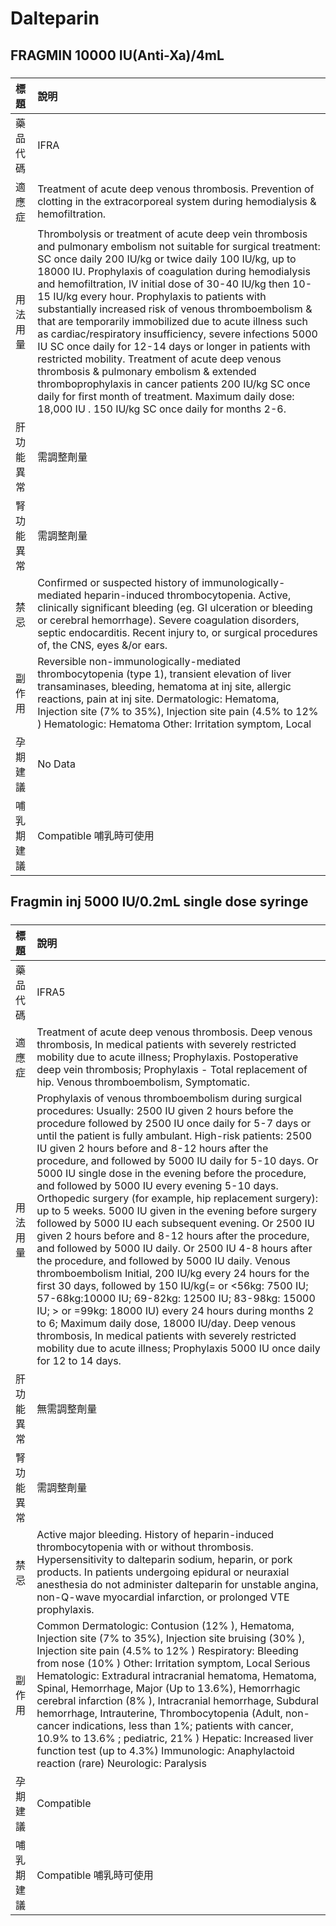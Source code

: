 # Dalteparin

## FRAGMIN 10000 IU(Anti-Xa)/4mL

##### 

| 標題       | 說明                                                                                                                                                                                                                                                                                                                                                                                                                                                                                                                                                                                                                                                                                                                                                                                                                                                             |
|:-----------|:-----------------------------------------------------------------------------------------------------------------------------------------------------------------------------------------------------------------------------------------------------------------------------------------------------------------------------------------------------------------------------------------------------------------------------------------------------------------------------------------------------------------------------------------------------------------------------------------------------------------------------------------------------------------------------------------------------------------------------------------------------------------------------------------------------------------------------------------------------------------|
| 藥品代碼   | IFRA                                                                                                                                                                                                                                                                                                                                                                                                                                                                                                                                                                                                                                                                                                                                                                                                                                                             |
| 適應症     | Treatment of acute deep venous thrombosis. Prevention of clotting in the extracorporeal system during hemodialysis & hemofiltration.                                                                                                                                                                                                                                                                                                                                                                                                                                                                                                                                                                                                                                                                                                                             |
| 用法用量   | Thrombolysis or treatment of acute deep vein thrombosis and pulmonary embolism not suitable for surgical treatment: SC once daily 200 IU/kg or twice daily 100 IU/kg, up to 18000 IU. Prophylaxis of coagulation during hemodialysis and hemofiltration, IV initial dose of 30-40 IU/kg then 10-15 IU/kg every hour. Prophylaxis to patients with substantially increased risk of venous thromboembolism & that are temporarily immobilized due to acute illness such as cardiac/respiratory insufficiency, severe infections 5000 IU SC once daily for 12-14 days or longer in patients with restricted mobility. Treatment of acute deep venous thrombosis & pulmonary embolism & extended thromboprophylaxis in cancer patients 200 IU/kg SC once daily for first month of treatment. Maximum daily dose: 18,000 IU . 150 IU/kg SC once daily for months 2-6. |
| 肝功能異常 | 需調整劑量                                                                                                                                                                                                                                                                                                                                                                                                                                                                                                                                                                                                                                                                                                                                                                                                                                                       |
| 腎功能異常 | 需調整劑量                                                                                                                                                                                                                                                                                                                                                                                                                                                                                                                                                                                                                                                                                                                                                                                                                                                       |
| 禁忌       | Confirmed or suspected history of immunologically-mediated heparin-induced thrombocytopenia. Active, clinically significant bleeding (eg. GI ulceration or bleeding or cerebral hemorrhage). Severe coagulation disorders, septic endocarditis. Recent injury to, or surgical procedures of, the CNS, eyes &/or ears.                                                                                                                                                                                                                                                                                                                                                                                                                                                                                                                                            |
| 副作用     | Reversible non-immunologically-mediated thrombocytopenia (type 1), transient elevation of liver transaminases, bleeding, hematoma at inj site, allergic reactions, pain at inj site. Dermatologic: Hematoma, Injection site (7% to 35%), Injection site pain (4.5% to 12% ) Hematologic: Hematoma Other: Irritation symptom, Local                                                                                                                                                                                                                                                                                                                                                                                                                                                                                                                               |
| 孕期建議   | No Data                                                                                                                                                                                                                                                                                                                                                                                                                                                                                                                                                                                                                                                                                                                                                                                                                                                          |
| 哺乳期建議 | Compatible 哺乳時可使用                                                                                                                                                                                                                                                                                                                                                                                                                                                                                                                                                                                                                                                                                                                                                                                                                                          |

## Fragmin inj 5000 IU/0.2mL single dose syringe

##### 

| 標題       | 說明                                                                                                                                                                                                                                                                                                                                                                                                                                                                                                                                                                                                                                                                                                                                                                                                                                                                                                                                                                                                                                                                                                                                                                                                                                          |
|:-----------|:----------------------------------------------------------------------------------------------------------------------------------------------------------------------------------------------------------------------------------------------------------------------------------------------------------------------------------------------------------------------------------------------------------------------------------------------------------------------------------------------------------------------------------------------------------------------------------------------------------------------------------------------------------------------------------------------------------------------------------------------------------------------------------------------------------------------------------------------------------------------------------------------------------------------------------------------------------------------------------------------------------------------------------------------------------------------------------------------------------------------------------------------------------------------------------------------------------------------------------------------|
| 藥品代碼   | IFRA5                                                                                                                                                                                                                                                                                                                                                                                                                                                                                                                                                                                                                                                                                                                                                                                                                                                                                                                                                                                                                                                                                                                                                                                                                                         |
| 適應症     | Treatment of acute deep venous thrombosis. Deep venous thrombosis, In medical patients with severely restricted mobility due to acute illness; Prophylaxis. Postoperative deep vein thrombosis; Prophylaxis - Total replacement of hip. Venous thromboembolism, Symptomatic.                                                                                                                                                                                                                                                                                                                                                                                                                                                                                                                                                                                                                                                                                                                                                                                                                                                                                                                                                                  |
| 用法用量   | Prophylaxis of venous thromboembolism during surgical procedures: Usually: 2500 IU given 2 hours before the procedure followed by 2500 IU once daily for 5-7 days or until the patient is fully ambulant. High-risk patients: 2500 IU given 2 hours before and 8-12 hours after the procedure, and followed by 5000 IU daily for 5-10 days. Or 5000 IU single dose in the evening before the procedure, and followed by 5000 IU every evening 5-10 days. Orthopedic surgery (for example, hip replacement surgery): up to 5 weeks. 5000 IU given in the evening before surgery followed by 5000 IU each subsequent evening. Or 2500 IU given 2 hours before and 8-12 hours after the procedure, and followed by 5000 IU daily. Or 2500 IU 4-8 hours after the procedure, and followed by 5000 IU daily. Venous thromboembolism Initial, 200 IU/kg every 24 hours for the first 30 days, followed by 150 IU/kg(= or <56kg: 7500 IU; 57-68kg:10000 IU; 69-82kg: 12500 IU; 83-98kg: 15000 IU; > or =99kg: 18000 IU) every 24 hours during months 2 to 6; Maximum daily dose, 18000 IU/day. Deep venous thrombosis, In medical patients with severely restricted mobility due to acute illness; Prophylaxis 5000 IU once daily for 12 to 14 days. |
| 肝功能異常 | 無需調整劑量                                                                                                                                                                                                                                                                                                                                                                                                                                                                                                                                                                                                                                                                                                                                                                                                                                                                                                                                                                                                                                                                                                                                                                                                                                  |
| 腎功能異常 | 需調整劑量                                                                                                                                                                                                                                                                                                                                                                                                                                                                                                                                                                                                                                                                                                                                                                                                                                                                                                                                                                                                                                                                                                                                                                                                                                    |
| 禁忌       | Active major bleeding. History of heparin-induced thrombocytopenia with or without thrombosis. Hypersensitivity to dalteparin sodium, heparin, or pork products. In patients undergoing epidural or neuraxial anesthesia do not administer dalteparin for unstable angina, non-Q-wave myocardial infarction, or prolonged VTE prophylaxis.                                                                                                                                                                                                                                                                                                                                                                                                                                                                                                                                                                                                                                                                                                                                                                                                                                                                                                    |
| 副作用     | Common Dermatologic: Contusion (12% ), Hematoma, Injection site (7% to 35%), Injection site bruising (30% ), Injection site pain (4.5% to 12% ) Respiratory: Bleeding from nose (10% ) Other: Irritation symptom, Local Serious Hematologic: Extradural intracranial hematoma, Hematoma, Spinal, Hemorrhage, Major (Up to 13.6%), Hemorrhagic cerebral infarction (8% ), Intracranial hemorrhage, Subdural hemorrhage, Intrauterine, Thrombocytopenia (Adult, non-cancer indications, less than 1%; patients with cancer, 10.9% to 13.6% ; pediatric, 21% ) Hepatic: Increased liver function test (up to 4.3%) Immunologic: Anaphylactoid reaction (rare) Neurologic: Paralysis                                                                                                                                                                                                                                                                                                                                                                                                                                                                                                                                                              |
| 孕期建議   | Compatible                                                                                                                                                                                                                                                                                                                                                                                                                                                                                                                                                                                                                                                                                                                                                                                                                                                                                                                                                                                                                                                                                                                                                                                                                                    |
| 哺乳期建議 | Compatible 哺乳時可使用                                                                                                                                                                                                                                                                                                                                                                                                                                                                                                                                                                                                                                                                                                                                                                                                                                                                                                                                                                                                                                                                                                                                                                                                                       |

